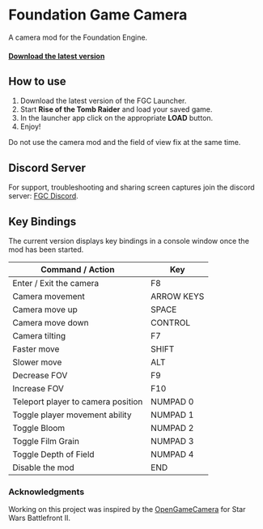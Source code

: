 # Foundation Game Camera
A camera mod for the Foundation Engine.

#### [Download the latest version](https://github.com/Nesae-avi/FoundationGameCamera/releases/download/latest/LaunchFoundationGameCamera.exe)

## How to use

1. Download the latest version of the FGC Launcher.
2. Start **Rise of the Tomb Raider** and load your saved game.
3. In the launcher app click on the appropriate **LOAD** button.
4. Enjoy!

Do not use the camera mod and the field of view fix at the same time.
## Discord Server

For support, troubleshooting and sharing screen captures join the discord server: [FGC Discord](https://discord.com/invite/rdS8rtEGYG).

## Key Bindings

The current version displays key bindings in a console window once the mod has been started.

| Command / Action | Key |
| --- | --- |
| Enter / Exit the camera | F8 |
| Camera movement | ARROW KEYS |
| Camera move up | SPACE |
| Camera move down | CONTROL |
| Camera tilting | F7 |
| Faster move | SHIFT |
| Slower move | ALT |
| Decrease FOV | F9 |
| Increase FOV | F10 |
| Teleport player to camera position | NUMPAD 0 |
| Toggle player movement ability | NUMPAD 1 |
| Toggle Bloom | NUMPAD 2 |
| Toggle Film Grain | NUMPAD 3 |
| Toggle Depth of Field | NUMPAD 4 |
| Disable the mod | END |

### Acknowledgments

Working on this project was inspired by the [OpenGameCamera](https://github.com/coltonon/OpenGameCamera) for Star Wars Battlefront II.

